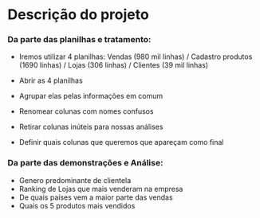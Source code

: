 # Descrição do projeto


### Da parte das planilhas e tratamento:
- Iremos utilizar 4 planilhas: Vendas (980 mil linhas) / Cadastro produtos (1690 linhas) / Lojas (306 linhas) / Clientes (39 mil linhas)

- Abrir as 4 planilhas
- Agrupar elas pelas informações em comum
- Renomear colunas com nomes confusos
- Retirar colunas inúteis para nossas análises
- Definir quais colunas que queremos que apareçam como final

### Da parte das demonstrações e Análise:
- Genero predominante de clientela
- Ranking de Lojas que mais venderam na empresa
- De quais países vem a maior parte das vendas
- Quais os 5 produtos mais vendidos
